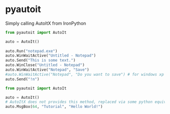 pyautoit
===========

Simply calling AutoItX from IronPython


```python
from pyautoit import AutoIt

auto = AutoIt()     
 
auto.Run("notepad.exe")
auto.WinWaitActive("Untitled - Notepad")
auto.Send("This is some text.")
auto.WinClose("Untitled - Notepad")
auto.WinWaitActive("Notepad", "Save")
#auto.WinWaitActive("Notepad", "Do you want to save") # for windows xp
auto.Send("!n")
```

```python
from pyautoit import AutoIt

auto = AutoIt()
# AutoItX does not provides this method, replaced via some python equivalent
auto.MsgBox(64, "Tutorial", "Hello World!")
```

